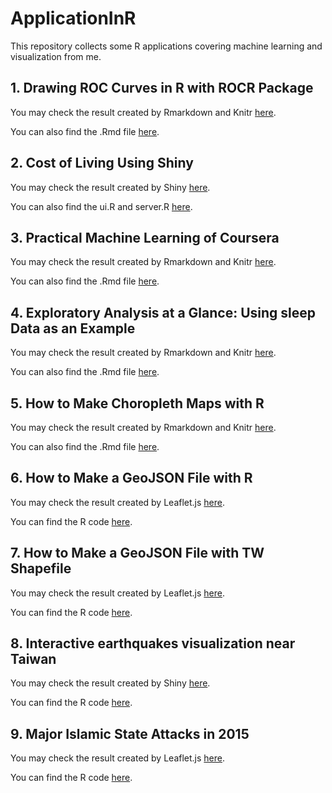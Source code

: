 # ApplicationInR
This repository collects some R applications covering machine learning and visualization from me.

## 1. Drawing ROC Curves in R with ROCR Package

You may check the result created by Rmarkdown and Knitr [here](http://yaojenkuo.github.io/diamondsROC.html).

You can also find the .Rmd file [here](https://github.com/yaojenkuo/ApplicationInR/tree/master/diamondsROC).

## 2. Cost of Living Using Shiny

You may check the result created by Shiny [here](https://yaojenkuo.shinyapps.io/wsjIndia).

You can also find the ui.R and server.R [here](https://github.com/yaojenkuo/ApplicationInR/tree/master/wsjIndia).

## 3. Practical Machine Learning of Coursera

You may check the result created by Rmarkdown and Knitr [here](http://yaojenkuo.github.io/pml.html).

You can also find the .Rmd file [here](https://github.com/yaojenkuo/ApplicationInR/tree/master/pmlCoursera).

## 4. Exploratory Analysis at a Glance: Using sleep Data as an Example 

You may check the result created by Rmarkdown and Knitr [here](https://yaojenkuo.github.io/explorationOfSleep.html).

You can also find the .Rmd file [here](https://github.com/yaojenkuo/ApplicationInR/tree/master/explorationOfSleep).

## 5. How to Make Choropleth Maps with R

You may check the result created by Rmarkdown and Knitr [here](https://yaojenkuo.github.io/choroplethMap.html).

You can also find the .Rmd file [here](https://github.com/yaojenkuo/ApplicationInR/tree/master/choroplethMap).

## 6. How to Make a GeoJSON File with R

You may check the result created by Leaflet.js [here](http://yaojenkuo.github.io/worldGenderRatio.html).

You can find the R code [here](https://github.com/yaojenkuo/ApplicationInR/tree/master/worldGenderRatio).

## 7. How to Make a GeoJSON File with TW Shapefile

You may check the result created by Leaflet.js [here](http://yaojenkuo.github.io/twnCountyDropRate.html).

You can find the R code [here](https://github.com/yaojenkuo/ApplicationInR/tree/master/twnCountyDropRate).

## 8. Interactive earthquakes visualization near Taiwan

You may check the result created by Shiny [here](https://yaojenkuo.shinyapps.io/quakesTW).

You can find the R code [here](https://github.com/yaojenkuo/ApplicationInR/tree/master/quakesTW).

## 9. Major Islamic State Attacks in 2015

You may check the result created by Leaflet.js [here](https://yaojenkuo.github.io/ISAttacks2015.html).

You can find the R code [here](https://github.com/yaojenkuo/ApplicationInR/tree/master/ISAttacks2015).